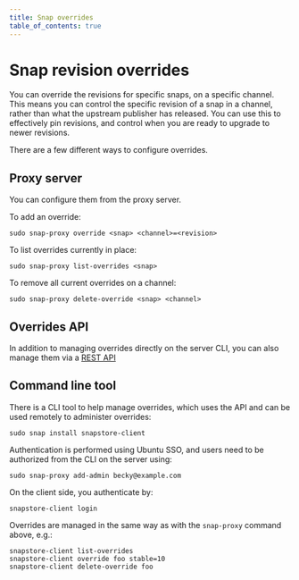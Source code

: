 ```yaml
---
title: Snap overrides
table_of_contents: true
---
```


# Snap revision overrides

You can override the revisions for specific snaps, on a specific
channel. This means you can control the specific revision of a snap in
a channel, rather than what the upstream publisher has released. You can
use this to effectively pin revisions, and control when you are ready to
upgrade to newer revisions.

There are a few different ways to configure overrides.

## Proxy server

You can configure them from the proxy server.

To add an override:

    sudo snap-proxy override <snap> <channel>=<revision>

To list overrides currently in place:

    sudo snap-proxy list-overrides <snap>

To remove all current overrides on a channel:

    sudo snap-proxy delete-override <snap> <channel>

## Overrides API

In addition to managing overrides directly on the server CLI, you
can also manage them via a [REST API](api-overrides.html)


## Command line tool

There is a CLI tool to help manage overrides, which uses the API and can
be used remotely to administer overrides:

    sudo snap install snapstore-client

Authentication is performed using Ubuntu SSO, and users need to be
authorized from the CLI on the server using:

    sudo snap-proxy add-admin becky@example.com

On the client side, you authenticate by:

    snapstore-client login

Overrides are managed in the same way as with the `snap-proxy` command
above, e.g.:

    snapstore-client list-overrides
    snapstore-client override foo stable=10
    snapstore-client delete-override foo

